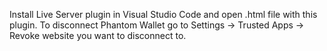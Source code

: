 Install Live Server plugin in Visual Studio Code and open .html file with this plugin.
To disconnect Phantom Wallet go to Settings -> Trusted Apps -> Revoke website you want to disconnect to.